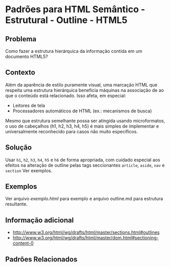 Padrões para HTML Semântico - Estrutural - Outline - HTML5
===============================================================================

## Problema
Como fazer a estrutura hierárquica da informação contida em um documento HTML5?

## Contexto
Além da aparência de estilo puramente visual, uma marcação HTML que respeita
uma estrutura hierárquica beneficia máquinas na associação de ao que
o conteúdo está relacionado. Isso afeta, em especial:

- Leitores de tela
- Processadores automáticos de HTML (ex.: mecanismos de busca)

Mesmo que estrutura semelhante possa ser atingida usando microformatos, o uso
de cabeçalhos (h1, h2, h3, h4, h5) é mais simples de implementar e
universalmente reconhecido para casos não muito específicos.

## Solução

Usar `h1`, `h2`, `h3`, `h4`, `h5` e `h6` de forma apropriada, com cuidado especial
aos efeitos na alteração de outline pelas tags seccionantes 
`article`, `aside`, `nav` e `section` Ver exemplos.

## Exemplos

Ver arquivo *exemplo.html* para exemplo e arquivo outline.md para estrutura 
resultante.

## Informação adicional

- http://www.w3.org/html/wg/drafts/html/master/sections.html#outlines
- http://www.w3.org/html/wg/drafts/html/master/dom.html#sectioning-content-0

## Padrões Relacionados